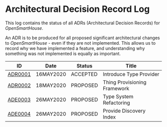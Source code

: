 # Architectural Decision Record Log

This log contains the status of all ADRs (Architectural Decision Records) for _OpenSmartHouse_.

An ADR is to be produced for all proposed significant architectural changes to _OpenSmartHouse_ - even if they are not implemented. This allows us to record why we have implemented a feature, and understanding why something was not implemented is equally as important.

| ID                    | Date      | Status    | Title                                  |
|-----------------------|-----------|-----------|----------------------------------------|
| [ADR0001](adr0001.md) | 16MAY2020 | ACCEPTED  | Introduce Type Provider                |
| [ADR0002](adr0002.md) | 18MAY2020 | PROPOSED  | Thing Provisioning Framework           |
| [ADE0003](adr0003.md) | 26MAY2020 | PROPOSED  | Type System Refactoring                |
| [ADE0004](adr0004.md) | 26MAY2020 | PROPOSED  | Provide Discovery Index                |
